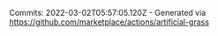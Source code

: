 Commits: 2022-03-02T05:57:05.120Z - Generated via https://github.com/marketplace/actions/artificial-grass
<br>
